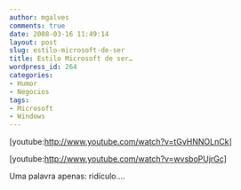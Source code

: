 ```yaml
---
author: mgalves
comments: true
date: 2008-03-16 11:49:14
layout: post
slug: estilo-microsoft-de-ser
title: Estilo Microsoft de ser…
wordpress_id: 264
categories:
- Humor
- Negocios
tags:
- Microsoft
- Windows
---
```


[youtube:http://www.youtube.com/watch?v=tGvHNNOLnCk]

[youtube:http://www.youtube.com/watch?v=wvsboPUjrGc]

Uma palavra apenas: ridículo....
